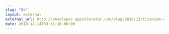 ```yaml
---
slug: "8k"
layout: external
external_url: http://developer.appcelerator.com/blog/2010/12/titanium-mobile-1-5-0-is-ga-today.html
date: 2010-12-14T03:31:10-06:00
---
```

